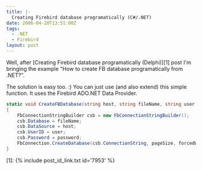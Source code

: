 ```yaml
---
title: |-
  Creating Firebird database programatically (C#/.NET)
date: 2006-04-20T13:51:00Z
tags:
  - .NET
  - Firebird
layout: post
---
```

Well, after [Creating Firebird database programatically (Delphi)][1] post I'm bringing the example "How to create FB database programatically from .NET?".

The solution is easy too. :) You can just use (and also extend) this simple function. It uses the Firebird ADO.NET Data Provider.

```csharp
static void CreateFBDatabase(string host, string fileName, string user, string password, int pageSize, bool forcedWrites, bool overwrite)
{
	FbConnectionStringBuilder csb = new FbConnectionStringBuilder();
	csb.Database = fileName;
	csb.DataSource = host;
	csb.UserID = user;
	csb.Password = password;
	FbConnection.CreateDatabase(csb.ConnectionString, pageSize, forcedWrites, overwrite);
}
```

[1]: {% include post_id_link.txt id='7953' %}